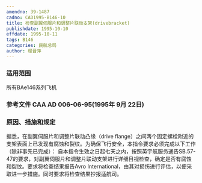 ```yaml
---
amendno: 39-1487
cadno: CAD1995-B146-10
title: 检查副翼伺服片和调整片联动支架(drivebracket)
publishdate: 1995-10-10
effdate: 1995-10-11
tags: B146
categories: 民航总局
author: 程晋萍
---
```


### 适用范围 
所有BAe146系列飞机

<!--more-->
### 参考文件 CAA AD 006-06-95(1995年 9月 22日) 

### 原因、措施和规定 
据悉，在副翼伺服片和调整片联动凸缘（drive flange）之间两个固定螺栓附近的支架表面上已发现有腐蚀和裂纹。为确保飞行安全，本指令要求必须完成以下工作（除非事先已完成）： 
    自本指令生效之日起七天之内，按照英宇航服务通告SB.57-47的要求，对副翼伺服片和调整片联动支架进行详细目视检查，确定是否有腐蚀和裂纹。要求将检查结果报告Avro International，由其对损伤进行评估，以便采取进一步措施。同时要求将检查结果抄报适航司。
